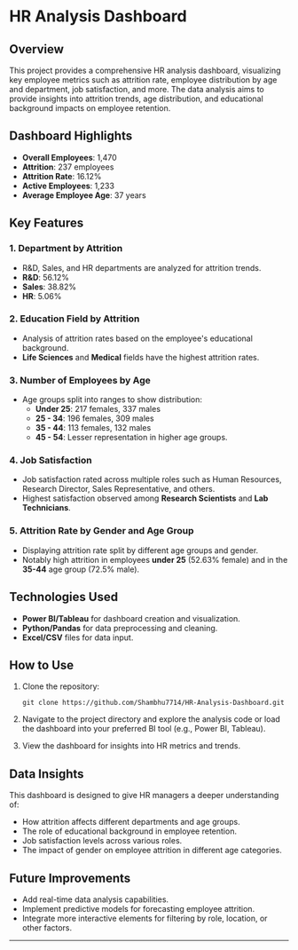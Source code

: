 # HR Analysis Dashboard

## Overview

This project provides a comprehensive HR analysis dashboard, visualizing key employee metrics such as attrition rate, employee distribution by age and department, job satisfaction, and more. The data analysis aims to provide insights into attrition trends, age distribution, and educational background impacts on employee retention.

## Dashboard Highlights

- **Overall Employees**: 1,470
- **Attrition**: 237 employees
- **Attrition Rate**: 16.12%
- **Active Employees**: 1,233
- **Average Employee Age**: 37 years

## Key Features

### 1. Department by Attrition
- R&D, Sales, and HR departments are analyzed for attrition trends.
- **R&D**: 56.12%
- **Sales**: 38.82%
- **HR**: 5.06%

### 2. Education Field by Attrition
- Analysis of attrition rates based on the employee's educational background.
- **Life Sciences** and **Medical** fields have the highest attrition rates.

### 3. Number of Employees by Age
- Age groups split into ranges to show distribution:
  - **Under 25**: 217 females, 337 males
  - **25 - 34**: 196 females, 309 males
  - **35 - 44**: 113 females, 132 males
  - **45 - 54**: Lesser representation in higher age groups.

### 4. Job Satisfaction
- Job satisfaction rated across multiple roles such as Human Resources, Research Director, Sales Representative, and others.
- Highest satisfaction observed among **Research Scientists** and **Lab Technicians**.

### 5. Attrition Rate by Gender and Age Group
- Displaying attrition rate split by different age groups and gender.
- Notably high attrition in employees **under 25** (52.63% female) and in the **35-44** age group (72.5% male).

## Technologies Used
- **Power BI/Tableau** for dashboard creation and visualization.
- **Python/Pandas** for data preprocessing and cleaning.
- **Excel/CSV** files for data input.

## How to Use
1. Clone the repository:
   ```
   git clone https://github.com/Shambhu7714/HR-Analysis-Dashboard.git
   ```
2. Navigate to the project directory and explore the analysis code or load the dashboard into your preferred BI tool (e.g., Power BI, Tableau).

3. View the dashboard for insights into HR metrics and trends.

## Data Insights
This dashboard is designed to give HR managers a deeper understanding of:
- How attrition affects different departments and age groups.
- The role of educational background in employee retention.
- Job satisfaction levels across various roles.
- The impact of gender on employee attrition in different age categories.

## Future Improvements
- Add real-time data analysis capabilities.
- Implement predictive models for forecasting employee attrition.
- Integrate more interactive elements for filtering by role, location, or other factors.

---
